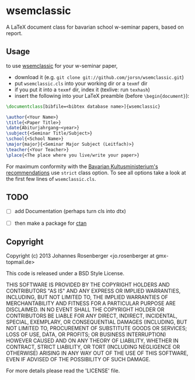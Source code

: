 wsemclassic
===========

A LaTeX document class for bavarian school w-seminar papers, based on report.


Usage
-----------

to use [wsemclassic](https://github.com/jorsn/wsemclassic "GitHub: wsemclassic")
for your w-seminar paper,

* download it (e.g. `git clone git://github.com/jorsn/wsemclassic.git`)
* put `wsemclassic.cls` into your working dir or a `texmf` dir
* if you put it into a `texmf` dir, index it (texlive: run `texhash`)
* insert the following into your LaTeX preamble (before `\begin{document}`):

```latex
\documentclass[bibfile=<bibtex database name>]{wsemclassic}

\author{<Your Name>}
\title{<Paper Title>}
\date{Abiturjahrgang~<year>}
\subject{<Seminar Title/Subject>}
\school{<School Name>}
\major{major}{<Seminar Major Subject (Leitfach)>}
\teacher{<Your Teacher>}
\place{<The place where you live/write your paper>}
```

For maximum conformity with the
[Bavarian Kultusministerium's recommendations](http://www.jack-steinberger-gymnasium.de/joomla/images/Dokumente/Oberstufe/Material/Merkblatt_Seminararbeit.pdf)
use `strict` class option.
To see all options take a look at the first few lines of `wsemclassic.cls`.


TODO
-----------

- [ ] add Documentation (perhaps turn cls into dtx)
- [ ] then make a package for [ctan](http://ctan.org)


Copyright
-----------

Copyright (c) 2013 Johannes Rosenberger <jo.rosenberger at gmx-topmail.de>

This code is released under a BSD Style License.

THIS SOFTWARE IS PROVIDED BY THE COPYRIGHT HOLDERS AND CONTRIBUTORS "AS IS" AND ANY
EXPRESS OR IMPLIED WARRANTIES, INCLUDING, BUT NOT LIMITED TO, THE IMPLIED WARRANTIES
OF MERCHANTABILITY AND FITNESS FOR A PARTICULAR PURPOSE ARE DISCLAIMED. IN NO EVENT
SHALL THE COPYRIGHT HOLDER OR CONTRIBUTORS BE LIABLE FOR ANY DIRECT, INDIRECT,
INCIDENTAL, SPECIAL, EXEMPLARY, OR CONSEQUENTIAL DAMAGES (INCLUDING, BUT NOT LIMITED
TO, PROCUREMENT OF SUBSTITUTE GOODS OR SERVICES; LOSS OF USE, DATA, OR PROFITS; OR
BUSINESS INTERRUPTION) HOWEVER CAUSED AND ON ANY THEORY OF LIABILITY, WHETHER IN
CONTRACT, STRICT LIABILITY, OR TORT (INCLUDING NEGLIGENCE OR OTHERWISE) ARISING IN
ANY WAY OUT OF THE USE OF THIS SOFTWARE, EVEN IF ADVISED OF THE POSSIBILITY OF SUCH
DAMAGE.

For more details please read the 'LICENSE' file.
